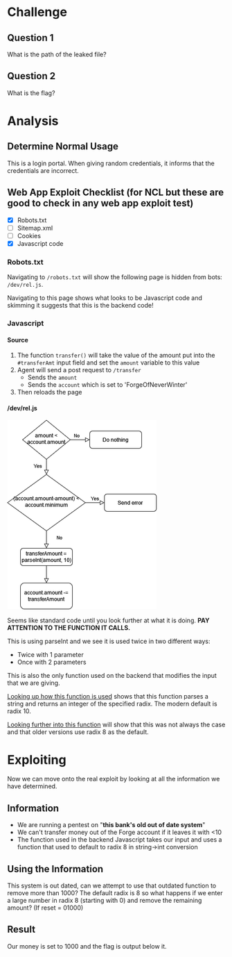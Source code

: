 # Challenge

## Question 1
What is the path of the leaked file?

## Question 2
What is the flag?

# Analysis 
## Determine Normal Usage
This is a login portal. When giving random credentials, it informs that the credentials are incorrect.

## Web App Exploit Checklist (for NCL but these are good to check in any web app exploit test)
- [X] Robots.txt
- [ ] Sitemap.xml
- [ ] Cookies
- [X] Javascript code

### Robots.txt
Navigating to `/robots.txt` will show the following page is hidden from bots: `/dev/rel.js`.

Navigating to this page shows what looks to be Javascript code and skimming it suggests that this is the backend code!

### Javascript
#### Source
1. The function `transfer()` will take the value of the amount put into the `#transferAmt` input field and set the `amount` variable to this value
2. Agent will send a post request to `/transfer`
   - Sends the `amount`
   - Sends the `account` which is set to 'ForgeOfNeverWinter'
3. Then reloads the page

#### /dev/rel.js
![](JSWorkflow.png)

Seems like standard code until you look further at what it is doing. **PAY ATTENTION TO THE FUNCTION IT CALLS.**

This is using parseInt and we see it is used twice in two different ways:
- Twice with 1 parameter
- Once with 2 parameters

This is also the only function used on the backend that modifies the input that we are giving.

[Looking up how this function is used](https://developer.mozilla.org/en-US/docs/Web/JavaScript/Reference/Global_Objects/parseInt) shows that this function parses a string and returns an integer of the specified radix. The modern default is radix 10. 

[Looking further into this function](https://www.w3schools.com/jsref_parseint.asp#:~:text=If%20the%20string%20begins%20with,the%20radix%20is%2010%20(decimal)) will show that this was not always the case and that older versions use radix 8 as the default. 

# Exploiting
Now we can move onto the real exploit by looking at all the information we have determined.
## Information
- We are running a pentest on "**this bank's old out of date system**"
- We can't transfer money out of the Forge account if it leaves it with <10
- The function used in the backend Javascript takes our input and uses a function that used to default to radix 8 in string->int conversion

## Using the Information
This system is out dated, can we attempt to use that outdated function to remove more than 1000? The default radix is 8 so what happens if we enter a large number in radix 8 (starting with 0) and remove the remaining amount? (If reset = 01000)

## Result
Our money is set to 1000 and the flag is output below it.
